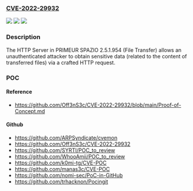 ### [CVE-2022-29932](https://cve.mitre.org/cgi-bin/cvename.cgi?name=CVE-2022-29932)
![](https://img.shields.io/static/v1?label=Product&message=n%2Fa&color=blue)
![](https://img.shields.io/static/v1?label=Version&message=n%2Fa&color=blue)
![](https://img.shields.io/static/v1?label=Vulnerability&message=n%2Fa&color=brighgreen)

### Description

The HTTP Server in PRIMEUR SPAZIO 2.5.1.954 (File Transfer) allows an unauthenticated attacker to obtain sensitive data (related to the content of transferred files) via a crafted HTTP request.

### POC

#### Reference
- https://github.com/Off3nS3c/CVE-2022-29932/blob/main/Proof-of-Concept.md

#### Github
- https://github.com/ARPSyndicate/cvemon
- https://github.com/Off3nS3c/CVE-2022-29932
- https://github.com/SYRTI/POC_to_review
- https://github.com/WhooAmii/POC_to_review
- https://github.com/k0mi-tg/CVE-POC
- https://github.com/manas3c/CVE-POC
- https://github.com/nomi-sec/PoC-in-GitHub
- https://github.com/trhacknon/Pocingit

